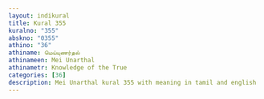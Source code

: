 ```yaml
---
layout: indikural
title: Kural 355
kuralno: "355"
abskno: "0355"
athino: "36"
athiname: மெய்யுணர்தல்
athinameen: Mei Unarthal
athinametr: Knowledge of the True
categories: [36]
description: Mei Unarthal kural 355 with meaning in tamil and english 
---
```



